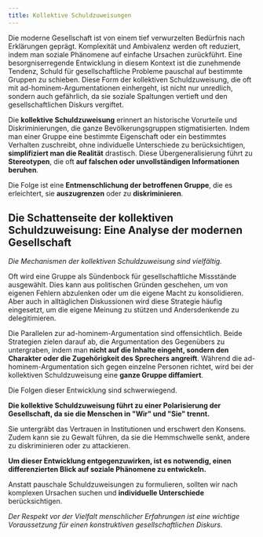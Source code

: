 ```yaml
---
title: Kollektive Schuldzuweisungen  
---
```

Die moderne Gesellschaft ist von einem tief verwurzelten Bedürfnis nach Erklärungen geprägt. Komplexität und Ambivalenz werden oft reduziert, indem man soziale Phänomene auf einfache Ursachen zurückführt. Eine besorgniserregende Entwicklung in diesem Kontext ist die zunehmende Tendenz, Schuld für gesellschaftliche Probleme pauschal auf bestimmte Gruppen zu schieben. Diese Form der kollektiven Schuldzuweisung, die oft mit ad-hominem-Argumentationen einhergeht, ist nicht nur unredlich, sondern auch gefährlich, da sie soziale Spaltungen vertieft und den gesellschaftlichen Diskurs vergiftet.

Die **kollektive Schuldzuweisung** erinnert an historische Vorurteile und Diskriminierungen, die ganze Bevölkerungsgruppen stigmatisierten. Indem man einer Gruppe eine bestimmte Eigenschaft oder ein bestimmtes Verhalten zuschreibt, ohne individuelle Unterschiede zu berücksichtigen, **simplifiziert man die Realität** drastisch. Diese Übergeneralisierung führt zu **Stereotypen**, die oft **auf falschen oder unvollständigen Informationen beruhen**. 

Die Folge ist eine **Entmenschlichung der betroffenen Gruppe**, die es erleichtert, sie **auszugrenzen** oder zu **diskriminieren**.

## Die Schattenseite der kollektiven Schuldzuweisung: Eine Analyse der modernen Gesellschaft

*Die Mechanismen der kollektiven Schuldzuweisung sind vielfältig.* 

Oft wird eine Gruppe als Sündenbock für gesellschaftliche Missstände ausgewählt. Dies kann aus politischen Gründen geschehen, um von eigenen Fehlern abzulenken oder um die eigene Macht zu konsolidieren. Aber auch in alltäglichen Diskussionen wird diese Strategie häufig eingesetzt, um die eigene Meinung zu stützen und Andersdenkende zu delegitimieren.

Die Parallelen zur ad-hominem-Argumentation sind offensichtlich. Beide Strategien zielen darauf ab, die Argumentation des Gegenübers zu untergraben, indem man **nicht auf die Inhalte eingeht, sondern den Charakter oder die Zugehörigkeit des Sprechers angreift**. Während die ad-hominem-Argumentation sich gegen einzelne Personen richtet, wird bei der kollektiven Schuldzuweisung eine **ganze Gruppe diffamiert**.

Die Folgen dieser Entwicklung sind schwerwiegend. 

**Die kollektive Schuldzuweisung führt zu einer Polarisierung der Gesellschaft, da sie die Menschen in "Wir" und "Sie" trennt.** 

Sie untergräbt das Vertrauen in Institutionen und erschwert den Konsens. Zudem kann sie zu Gewalt führen, da sie die Hemmschwelle senkt, andere zu diskriminieren oder zu attackieren.

**Um dieser Entwicklung entgegenzuwirken, ist es notwendig, einen differenzierten Blick auf soziale Phänomene zu entwickeln.** 

Anstatt pauschale Schuldzuweisungen zu formulieren, sollten wir nach komplexen Ursachen suchen und **individuelle Unterschiede** berücksichtigen. 

*Der Respekt vor der Vielfalt menschlicher Erfahrungen ist eine wichtige Voraussetzung für einen konstruktiven gesellschaftlichen Diskurs.*

